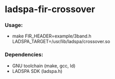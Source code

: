# ladspa-fir-crossover

### Usage:
- make FIR_HEADER=example/3band.h LADSPA_TARGET=/usr/lib/ladspa/crossover.so

### Dependencies:
- GNU toolchain (make, gcc, ld)
- LADSPA SDK (ladspa.h)
